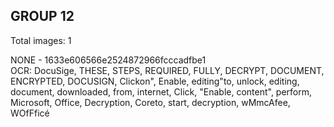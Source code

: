 ## GROUP 12
Total images: 1  

NONE - 1633e606566e2524872966fcccadfbe1  
OCR: DocuSige, THESE, STEPS, REQUIRED, FULLY, DECRYPT, DOCUMENT, ENCRYPTED, DOCUSIGN, Clickon", Enable, editing"to, unlock, editing, document, downloaded, from, internet, Click, "Enable, content", perform, Microsoft, Office, Decryption, Coreto, start, decryption, wMmcAfee, WOfFficé  

